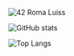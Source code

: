 ![42 Roma Luiss](https://badge42.herokuapp.com/api/stats/dmalori)

![GitHub stats](https://github-readme-stats.vercel.app/api?username=demian2435&show_icons=true&theme=tokyonight)

![Top Langs](https://github-readme-stats.vercel.app/api/top-langs/?username=demian2435&layout=compact&show_icons=true&theme=tokyonight)
